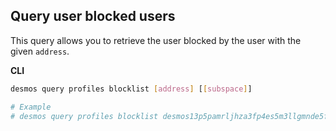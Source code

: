 ## Query user blocked users
This query allows you to retrieve the user blocked by the user with the given `address`.

**CLI**
```bash
desmos query profiles blocklist [address] [[subspace]]

# Example
# desmos query profiles blocklist desmos13p5pamrljhza3fp4es5m3llgmnde5fzcpq6nud
```